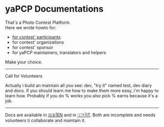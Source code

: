 # yaPCP Documentations

That's a Photo Contest Platform.  
Here we wrote howto for:

* [for contest' participants](./participans/index.md)
* for contest' organizations
* for contest' sponsor
* for yaPCP maintainers, translators and helpers

Make your choice.

----

Call for Volunteers

Actually i build an maintain all you see: dev, "try it" named test,
dev diary and docs. if you should learn me how to make them more easy,
i'm happy to learn how. Probably if you do % works you also pick % earns
because it's a job.

----

Docs are available in [🇬🇧|EN](./en/index.md) and in [🇮🇹|IT](./it/index.md).
Both are incomplete and needs volunteers ti collaborate and maintain it.
